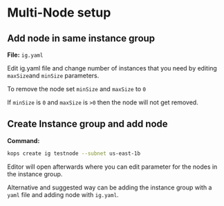 # Multi-Node setup

## Add node in same instance group

**File:** `ig.yaml`

Edit ig.yaml file and change number of instances that you need by editing `maxSize`and `minSize` parameters.

To remove the node set `minSize` and `maxSize` to `0`

If `minSize` is `0` and `maxSize` is `>0` then the node will not get removed.

## Create Instance group and add node

**Command:**

```bash
kops create ig testnode --subnet us-east-1b 
```

Editor will open afterwards where you can edit parameter for the nodes in the instance group.

Alternative and suggested way can be adding the instance group with a `yaml` file and adding node with `ig.yaml`.
